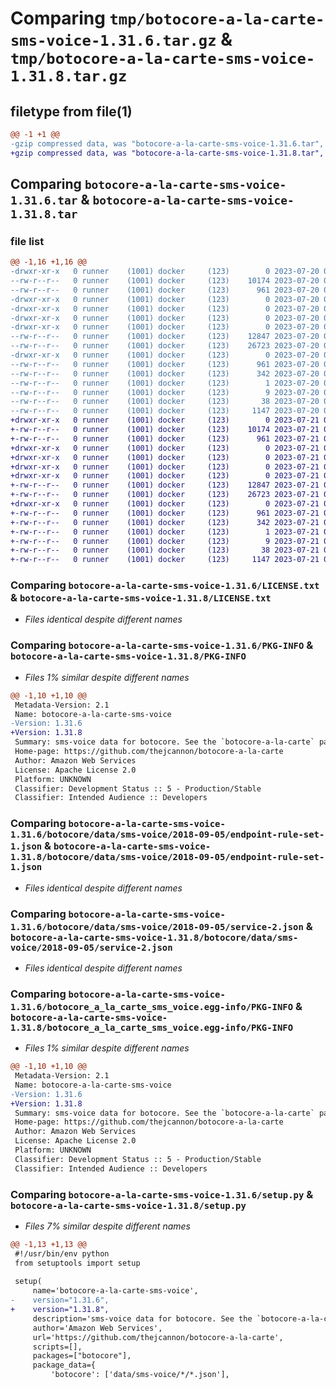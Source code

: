 # Comparing `tmp/botocore-a-la-carte-sms-voice-1.31.6.tar.gz` & `tmp/botocore-a-la-carte-sms-voice-1.31.8.tar.gz`

## filetype from file(1)

```diff
@@ -1 +1 @@
-gzip compressed data, was "botocore-a-la-carte-sms-voice-1.31.6.tar", last modified: Thu Jul 20 01:20:39 2023, max compression
+gzip compressed data, was "botocore-a-la-carte-sms-voice-1.31.8.tar", last modified: Fri Jul 21 01:21:49 2023, max compression
```

## Comparing `botocore-a-la-carte-sms-voice-1.31.6.tar` & `botocore-a-la-carte-sms-voice-1.31.8.tar`

### file list

```diff
@@ -1,16 +1,16 @@
-drwxr-xr-x   0 runner    (1001) docker     (123)        0 2023-07-20 01:20:39.030867 botocore-a-la-carte-sms-voice-1.31.6/
--rw-r--r--   0 runner    (1001) docker     (123)    10174 2023-07-20 01:20:38.000000 botocore-a-la-carte-sms-voice-1.31.6/LICENSE.txt
--rw-r--r--   0 runner    (1001) docker     (123)      961 2023-07-20 01:20:39.030867 botocore-a-la-carte-sms-voice-1.31.6/PKG-INFO
-drwxr-xr-x   0 runner    (1001) docker     (123)        0 2023-07-20 01:20:39.030867 botocore-a-la-carte-sms-voice-1.31.6/botocore/
-drwxr-xr-x   0 runner    (1001) docker     (123)        0 2023-07-20 01:20:39.030867 botocore-a-la-carte-sms-voice-1.31.6/botocore/data/
-drwxr-xr-x   0 runner    (1001) docker     (123)        0 2023-07-20 01:20:39.030867 botocore-a-la-carte-sms-voice-1.31.6/botocore/data/sms-voice/
-drwxr-xr-x   0 runner    (1001) docker     (123)        0 2023-07-20 01:20:39.030867 botocore-a-la-carte-sms-voice-1.31.6/botocore/data/sms-voice/2018-09-05/
--rw-r--r--   0 runner    (1001) docker     (123)    12847 2023-07-20 01:19:55.000000 botocore-a-la-carte-sms-voice-1.31.6/botocore/data/sms-voice/2018-09-05/endpoint-rule-set-1.json
--rw-r--r--   0 runner    (1001) docker     (123)    26723 2023-07-20 01:19:55.000000 botocore-a-la-carte-sms-voice-1.31.6/botocore/data/sms-voice/2018-09-05/service-2.json
-drwxr-xr-x   0 runner    (1001) docker     (123)        0 2023-07-20 01:20:39.030867 botocore-a-la-carte-sms-voice-1.31.6/botocore_a_la_carte_sms_voice.egg-info/
--rw-r--r--   0 runner    (1001) docker     (123)      961 2023-07-20 01:20:39.000000 botocore-a-la-carte-sms-voice-1.31.6/botocore_a_la_carte_sms_voice.egg-info/PKG-INFO
--rw-r--r--   0 runner    (1001) docker     (123)      342 2023-07-20 01:20:39.000000 botocore-a-la-carte-sms-voice-1.31.6/botocore_a_la_carte_sms_voice.egg-info/SOURCES.txt
--rw-r--r--   0 runner    (1001) docker     (123)        1 2023-07-20 01:20:39.000000 botocore-a-la-carte-sms-voice-1.31.6/botocore_a_la_carte_sms_voice.egg-info/dependency_links.txt
--rw-r--r--   0 runner    (1001) docker     (123)        9 2023-07-20 01:20:39.000000 botocore-a-la-carte-sms-voice-1.31.6/botocore_a_la_carte_sms_voice.egg-info/top_level.txt
--rw-r--r--   0 runner    (1001) docker     (123)       38 2023-07-20 01:20:39.030867 botocore-a-la-carte-sms-voice-1.31.6/setup.cfg
--rw-r--r--   0 runner    (1001) docker     (123)     1147 2023-07-20 01:20:38.000000 botocore-a-la-carte-sms-voice-1.31.6/setup.py
+drwxr-xr-x   0 runner    (1001) docker     (123)        0 2023-07-21 01:21:49.155444 botocore-a-la-carte-sms-voice-1.31.8/
+-rw-r--r--   0 runner    (1001) docker     (123)    10174 2023-07-21 01:21:48.000000 botocore-a-la-carte-sms-voice-1.31.8/LICENSE.txt
+-rw-r--r--   0 runner    (1001) docker     (123)      961 2023-07-21 01:21:49.155444 botocore-a-la-carte-sms-voice-1.31.8/PKG-INFO
+drwxr-xr-x   0 runner    (1001) docker     (123)        0 2023-07-21 01:21:49.155444 botocore-a-la-carte-sms-voice-1.31.8/botocore/
+drwxr-xr-x   0 runner    (1001) docker     (123)        0 2023-07-21 01:21:49.155444 botocore-a-la-carte-sms-voice-1.31.8/botocore/data/
+drwxr-xr-x   0 runner    (1001) docker     (123)        0 2023-07-21 01:21:49.155444 botocore-a-la-carte-sms-voice-1.31.8/botocore/data/sms-voice/
+drwxr-xr-x   0 runner    (1001) docker     (123)        0 2023-07-21 01:21:49.155444 botocore-a-la-carte-sms-voice-1.31.8/botocore/data/sms-voice/2018-09-05/
+-rw-r--r--   0 runner    (1001) docker     (123)    12847 2023-07-21 01:21:06.000000 botocore-a-la-carte-sms-voice-1.31.8/botocore/data/sms-voice/2018-09-05/endpoint-rule-set-1.json
+-rw-r--r--   0 runner    (1001) docker     (123)    26723 2023-07-21 01:21:06.000000 botocore-a-la-carte-sms-voice-1.31.8/botocore/data/sms-voice/2018-09-05/service-2.json
+drwxr-xr-x   0 runner    (1001) docker     (123)        0 2023-07-21 01:21:49.155444 botocore-a-la-carte-sms-voice-1.31.8/botocore_a_la_carte_sms_voice.egg-info/
+-rw-r--r--   0 runner    (1001) docker     (123)      961 2023-07-21 01:21:49.000000 botocore-a-la-carte-sms-voice-1.31.8/botocore_a_la_carte_sms_voice.egg-info/PKG-INFO
+-rw-r--r--   0 runner    (1001) docker     (123)      342 2023-07-21 01:21:49.000000 botocore-a-la-carte-sms-voice-1.31.8/botocore_a_la_carte_sms_voice.egg-info/SOURCES.txt
+-rw-r--r--   0 runner    (1001) docker     (123)        1 2023-07-21 01:21:49.000000 botocore-a-la-carte-sms-voice-1.31.8/botocore_a_la_carte_sms_voice.egg-info/dependency_links.txt
+-rw-r--r--   0 runner    (1001) docker     (123)        9 2023-07-21 01:21:49.000000 botocore-a-la-carte-sms-voice-1.31.8/botocore_a_la_carte_sms_voice.egg-info/top_level.txt
+-rw-r--r--   0 runner    (1001) docker     (123)       38 2023-07-21 01:21:49.155444 botocore-a-la-carte-sms-voice-1.31.8/setup.cfg
+-rw-r--r--   0 runner    (1001) docker     (123)     1147 2023-07-21 01:21:48.000000 botocore-a-la-carte-sms-voice-1.31.8/setup.py
```

### Comparing `botocore-a-la-carte-sms-voice-1.31.6/LICENSE.txt` & `botocore-a-la-carte-sms-voice-1.31.8/LICENSE.txt`

 * *Files identical despite different names*

### Comparing `botocore-a-la-carte-sms-voice-1.31.6/PKG-INFO` & `botocore-a-la-carte-sms-voice-1.31.8/PKG-INFO`

 * *Files 1% similar despite different names*

```diff
@@ -1,10 +1,10 @@
 Metadata-Version: 2.1
 Name: botocore-a-la-carte-sms-voice
-Version: 1.31.6
+Version: 1.31.8
 Summary: sms-voice data for botocore. See the `botocore-a-la-carte` package for more info.
 Home-page: https://github.com/thejcannon/botocore-a-la-carte
 Author: Amazon Web Services
 License: Apache License 2.0
 Platform: UNKNOWN
 Classifier: Development Status :: 5 - Production/Stable
 Classifier: Intended Audience :: Developers
```

### Comparing `botocore-a-la-carte-sms-voice-1.31.6/botocore/data/sms-voice/2018-09-05/endpoint-rule-set-1.json` & `botocore-a-la-carte-sms-voice-1.31.8/botocore/data/sms-voice/2018-09-05/endpoint-rule-set-1.json`

 * *Files identical despite different names*

### Comparing `botocore-a-la-carte-sms-voice-1.31.6/botocore/data/sms-voice/2018-09-05/service-2.json` & `botocore-a-la-carte-sms-voice-1.31.8/botocore/data/sms-voice/2018-09-05/service-2.json`

 * *Files identical despite different names*

### Comparing `botocore-a-la-carte-sms-voice-1.31.6/botocore_a_la_carte_sms_voice.egg-info/PKG-INFO` & `botocore-a-la-carte-sms-voice-1.31.8/botocore_a_la_carte_sms_voice.egg-info/PKG-INFO`

 * *Files 1% similar despite different names*

```diff
@@ -1,10 +1,10 @@
 Metadata-Version: 2.1
 Name: botocore-a-la-carte-sms-voice
-Version: 1.31.6
+Version: 1.31.8
 Summary: sms-voice data for botocore. See the `botocore-a-la-carte` package for more info.
 Home-page: https://github.com/thejcannon/botocore-a-la-carte
 Author: Amazon Web Services
 License: Apache License 2.0
 Platform: UNKNOWN
 Classifier: Development Status :: 5 - Production/Stable
 Classifier: Intended Audience :: Developers
```

### Comparing `botocore-a-la-carte-sms-voice-1.31.6/setup.py` & `botocore-a-la-carte-sms-voice-1.31.8/setup.py`

 * *Files 7% similar despite different names*

```diff
@@ -1,13 +1,13 @@
 #!/usr/bin/env python
 from setuptools import setup
 
 setup(
     name='botocore-a-la-carte-sms-voice',
-    version="1.31.6",
+    version="1.31.8",
     description='sms-voice data for botocore. See the `botocore-a-la-carte` package for more info.',
     author='Amazon Web Services',
     url='https://github.com/thejcannon/botocore-a-la-carte',
     scripts=[],
     packages=["botocore"],
     package_data={
         'botocore': ['data/sms-voice/*/*.json'],
```

